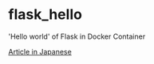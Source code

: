 # flask_hello
'Hello world' of Flask in Docker Container

[Article in Japanese](http://qiita.com/nanakenashi/items/cbe8e8ef878121638514)
